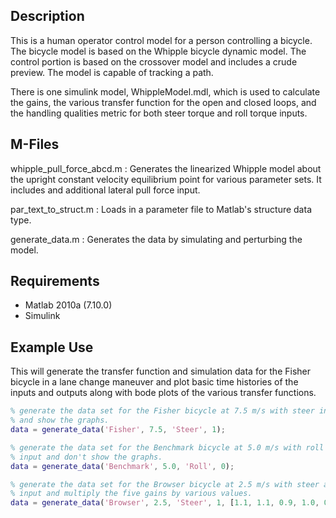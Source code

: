 Description
-----------
This is a human operator control model for a person controlling a bicycle. The
bicycle model is based on the Whipple bicycle dynamic model. The control
portion is based on the crossover model and includes a crude preview. The model
is capable of tracking a path.

There is one simulink model, WhippleModel.mdl, which is used to calculate the
gains, the various transfer function for the open and closed loops, and the
handling qualities metric for both steer torque and roll torque inputs.

M-Files
-------
whipple_pull_force_abcd.m : Generates the linearized Whipple model about the
upright constant velocity equilibrium point for various parameter sets. It
includes and additional lateral pull force input.

par_text_to_struct.m : Loads in a parameter file to Matlab's structure data
type.

generate_data.m : Generates the data by simulating and perturbing the model.

Requirements
------------
- Matlab 2010a (7.10.0)
- Simulink

Example Use
-----------
This will generate the transfer function and simulation data for the Fisher
bicycle in a lane change maneuver and plot basic time histories of the inputs
and outputs along with bode plots of the various transfer functions.

```matlab
% generate the data set for the Fisher bicycle at 7.5 m/s with steer input
% and show the graphs.
data = generate_data('Fisher', 7.5, 'Steer', 1);

% generate the data set for the Benchmark bicycle at 5.0 m/s with roll as the
% input and don't show the graphs.
data = generate_data('Benchmark', 5.0, 'Roll', 0);

% generate the data set for the Browser bicycle at 2.5 m/s with steer as an
% input and multiply the five gains by various values.
data = generate_data('Browser', 2.5, 'Steer', 1, [1.1, 1.1, 0.9, 1.0, 0.8])
```
